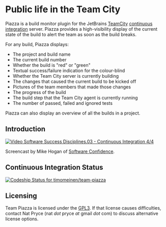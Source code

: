Public life in the Team City
============================

Piazza is a build monitor plugin for the JetBrains [TeamCity](http://www.jetbrains.com/teamcity/) [continuous integration](http://www.martinfowler.com/articles/continuousIntegration.html) server.
Piazza provides a high-visibility display of the current state of the build to alert the team as soon as the build breaks.


For any build, Piazza displays:

* The project and build name
* The current build number
* Whether the build is "red" or "green"
* Textual success/failure indication for the colour-blind
* Whether the Team City server is currently building
* The changes that caused the current build to be kicked off
* Pictures of the team members that made those changes
* The progress of the build
* The build step that the Team City agent is currently running
* The number of passed, failed and ignored tests

Piazza can also display an overview of all the builds in a project.

Introduction
------------
[![Video Software Success Disciplines.03 - Continuous Integration 4/4](http://img.youtube.com/vi/MoSbwXVmjOQ/0.jpg)](http://www.youtube.com/watch?v=MoSbwXVmjOQ)

Screencast by Mike Hogan of [Software Confidence](http://www.softwareconfidence.com).


Continuous Integration Status
-----------------------------
[ ![Codeship Status for timomeinen/team-piazza](https://www.codeship.io/projects/abd32ef0-89b9-0131-c0a8-6631ff40da3b/status?branch=master)](https://www.codeship.io/projects/15572)


Licensing
---------

Team Piazza is licensed under the [GPL3](http://www.gnu.org/copyleft/gpl.html).
If that license causes difficulties, contact Nat Pryce (nat _dot_ pryce _at_ gmail _dot_ com) to discuss alternative license options.
